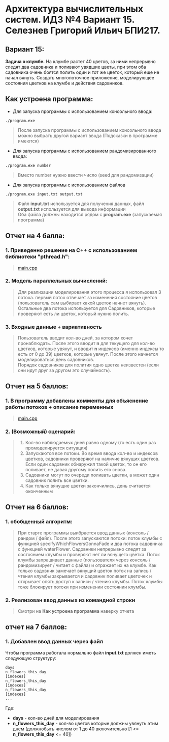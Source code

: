 # Архитектура вычислительных систем. ИДЗ №4 Вариант 15. Селезнев Григорий Ильич БПИ217.

## Вариант 15:
**Задача о клумбе.** На клумбе растет 40 цветов, за ними непрерывно следят
два садовника и поливают увядшие цветы, при этом оба садовника очень боятся полить один и тот же цветок, который еще не начал вянуть. Создать
многопоточное приложение, моделирующее состояния цветков на клумбе и действия садовников. 

## Как устроена программа:
* Для запуска программы с использованием консольного ввода:
```
./program.exe
```
> После запуска программы с использованием консольного ввода можно выбрать другой вариант ввода (Подсказки в программе имеются)
* Для запуска программы с использованием рандомизированного ввода:
```
./program.exe number
```
> Вместо number нужно ввести число (seed для рандомизации)
* Для запуска программы с использованием файлов 
```
./program.exe input.txt output.txt
```
> Файл **input.txt** используется для получения данных, файл **output.txt** используется для вывода информации  
> Оба файла должны находится рядом с **program.exe** (запускаемая программа)

## Отчет на 4 балла:
### 1. Приведенно решение на С++ с использованием библиотеки "pthread.h":
> [main.cpp](https://github.com/Grisha1232/ABC_HW4/blob/4a98ae8ac903b974c079040e17cfe2da666aafaa/main.cpp)

### 2. Модель параллельных вычислений:
> Для реализации моделирования этого процесса я использовал 3 потока. первый поток отвечает за изменения состояние цветов (пользователь сам выбирает какой цветок начнет вянуть). Остальные два потока используется для Садовников, которые проверяют есть ли цветок, который нужно полить.

### 3. Входные данные + вариативность
> Пользователь вводит кол-во дней, за котором хочет пронаблюдать. После этого вводит **n** для текущего для кол-во цветков, которые увянут, и вводит **n** индексов (именно индексы то есть от 0 до 39) цветков, которые увянут. После этого начнется моделироваться день садовников.  
> Порядок садовников для полития одно цветка неизвестен (если они идут друг за другом это случайность).

## Отчет на 5 баллов:

### 1. В программу добавлены комменты для объяснение работы потоков + описание переменных
> [main.cpp](https://github.com/Grisha1232/ABC_HW4/blob/4a98ae8ac903b974c079040e17cfe2da666aafaa/main.cpp)

### 2. (Возможный) сценарий:
> 1. Кол-во наблюдаемых дней равно одному (то есть один раз промоделируется ситуация)
> 2. Запускаются все потоки. Во время ввода кол-во и индексов цветков, садовники проверяют на наличие вянущих цветков. Если один садовник обнаружил такой цветок, то он его поливает, не давая другому полить его снова.
> 3. Садовники могут по очереди поливать цветки, а может один садовник полить все цветки.
> 4. Как только вянущие цветки закончились, день считается оконченным

## Отчет на 6 баллов:
### 1. обобщенный алгоритм:
> При старте программы выибрается ввод данных (консоль / рандом / файл). После этого запускаются потоки: поток клумбы с функцией specifyWhichFlowersGonnaFade и два потока садовника с функцией waterFlower. Садовники непрерывно следят за состоянием клумбы и проверяют нет ли вянущего цветка. Поток клумбы запрашивает данные (пользователя через консоль / рандомизирует / читает с файла) и отражает их на клумбе. Как только садовник замечает вянущий цветок поток на запись / чтения клумбы закрывается и садовник поливает цветочек и открывает опять доступ к записи / чтению клумбы. Поток клумбы тоже блокирует потоки при изменении состоянии клумбы.
### 2. Реализован ввод данных из командной строки
> Смотри на **Как устроена программа** наверху отчета

## отчет на 7 баллов:
### 1. Добавлен ввод данных через файл
Чтобы программа работала нормально файл **input.txt** должен иметь следующую структуру:
```
days
n_flowers_this_day
[indexes]
n_flowers_this_day
[indexes]
n_flowers_this_day
[indexes]
...
```
Где:
* **days** - кол-во дней для моделирования
* **n_flowers_this_day** - кол-во цветов которые должны увянуть этим днем (должнобыть числом от 1 до 40 включительно [1 <= **n_flowers_this_day** <= 40])
